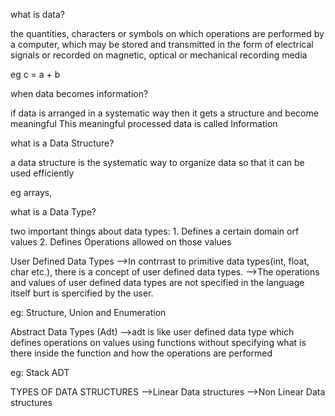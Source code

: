 what is data?

the quantities, characters or symbols on which operations are performed by a computer, which may be stored and transmitted in the form of electrical signals or recorded on magnetic, optical or mechanical recording media

eg c = a + b


when data becomes information?

if data is arranged in a systematic way then it gets a structure and become meaningful
This meaningful processed data is called Information

what is a Data Structure?

a data structure is the systematic way to organize data so that it can be used efficiently

eg arrays,


what is a Data Type?

two important things about data types:
	1. Defines a certain domain orf values
	2. Defines Operations allowed on those values

User Defined Data Types
-->In contrrast to primitive data types(int, float, char etc.), there is a concept of user defined data types.
-->The operations and values of user defined data types are not specified in the language itself burt is spercified by the user.

eg: Structure, Union and Enumeration

Abstract Data Types (Adt)
-->adt is like user defined data type which defines operations on values using functions without specifying what is there inside the function and how the operations are performed 

eg: Stack ADT



TYPES OF DATA STRUCTURES
-->Linear Data structures
-->Non Linear Data structures
